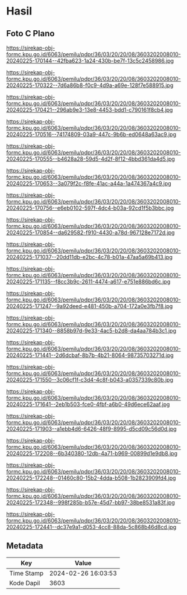 # Hasil

## Foto C Plano

https://sirekap-obj-formc.kpu.go.id/6063/pemilu/pdpr/36/03/20/20/08/3603202008010-20240225-170144--42fba623-1a24-430b-be7f-13c5c2458986.jpg

https://sirekap-obj-formc.kpu.go.id/6063/pemilu/pdpr/36/03/20/20/08/3603202008010-20240225-170322--7d6a86b8-f0c9-4d9a-a69e-128f7e588915.jpg

https://sirekap-obj-formc.kpu.go.id/6063/pemilu/pdpr/36/03/20/20/08/3603202008010-20240225-170421--296ab9e3-13e8-4453-bdd1-c790161f8cb4.jpg

https://sirekap-obj-formc.kpu.go.id/6063/pemilu/pdpr/36/03/20/20/08/3603202008010-20240225-170516--74174809-03a9-447c-9b6b-ed0648a63ac9.jpg

https://sirekap-obj-formc.kpu.go.id/6063/pemilu/pdpr/36/03/20/20/08/3603202008010-20240225-170555--b4628a28-59d5-4d2f-8f12-4bbd361da4d5.jpg

https://sirekap-obj-formc.kpu.go.id/6063/pemilu/pdpr/36/03/20/20/08/3603202008010-20240225-170653--3a079f2c-f8fe-41ac-a44a-1a474367a4c9.jpg

https://sirekap-obj-formc.kpu.go.id/6063/pemilu/pdpr/36/03/20/20/08/3603202008010-20240225-170756--e6eb0102-597f-4dc4-b03a-92cd1f5b3bbc.jpg

https://sirekap-obj-formc.kpu.go.id/6063/pemilu/pdpr/36/03/20/20/08/3603202008010-20240225-170854--da629582-f910-4430-a78d-967128e7172d.jpg

https://sirekap-obj-formc.kpu.go.id/6063/pemilu/pdpr/36/03/20/20/08/3603202008010-20240225-171037--20dd11db-e2bc-4c78-b01a-47aa5a69b413.jpg

https://sirekap-obj-formc.kpu.go.id/6063/pemilu/pdpr/36/03/20/20/08/3603202008010-20240225-171135--f8cc3b9c-2611-4474-a617-e751e886bd6c.jpg

https://sirekap-obj-formc.kpu.go.id/6063/pemilu/pdpr/36/03/20/20/08/3603202008010-20240225-171247--9a92deed-e481-450b-a704-172a0e3fb7f8.jpg

https://sirekap-obj-formc.kpu.go.id/6063/pemilu/pdpr/36/03/20/20/08/3603202008010-20240225-171340--8858b97d-9e33-4ac5-b2d8-da4aa784b3c1.jpg

https://sirekap-obj-formc.kpu.go.id/6063/pemilu/pdpr/36/03/20/20/08/3603202008010-20240225-171441--2d6dcbaf-8b7b-4b21-8064-98735703271d.jpg

https://sirekap-obj-formc.kpu.go.id/6063/pemilu/pdpr/36/03/20/20/08/3603202008010-20240225-171550--3c06cf1f-c3d4-4c8f-b043-a0357339c80b.jpg

https://sirekap-obj-formc.kpu.go.id/6063/pemilu/pdpr/36/03/20/20/08/3603202008010-20240225-171641--2eb1b503-fce0-4fbf-a6b0-49d6ece62aaf.jpg

https://sirekap-obj-formc.kpu.go.id/6063/pemilu/pdpr/36/03/20/20/08/3603202008010-20240225-171903--a1ebb4d6-6426-48f9-8995-d5cd09c56d0d.jpg

https://sirekap-obj-formc.kpu.go.id/6063/pemilu/pdpr/36/03/20/20/08/3603202008010-20240225-172208--6b340380-12db-4a71-b969-00899d1e9db8.jpg

https://sirekap-obj-formc.kpu.go.id/6063/pemilu/pdpr/36/03/20/20/08/3603202008010-20240225-172248--01460c80-15b2-4dda-b508-1b2823909fd4.jpg

https://sirekap-obj-formc.kpu.go.id/6063/pemilu/pdpr/36/03/20/20/08/3603202008010-20240225-172348--998f285b-b57e-45d7-bb97-38be8531a83f.jpg

https://sirekap-obj-formc.kpu.go.id/6063/pemilu/pdpr/36/03/20/20/08/3603202008010-20240225-172441--dc37e9a1-d053-4cc8-88da-5c868b46d8cd.jpg


## Metadata

| Key        | Value               |
| ---------- | ------------------- |
| Time Stamp | 2024-02-26 16:03:53 |
| Kode Dapil | 3603                |



